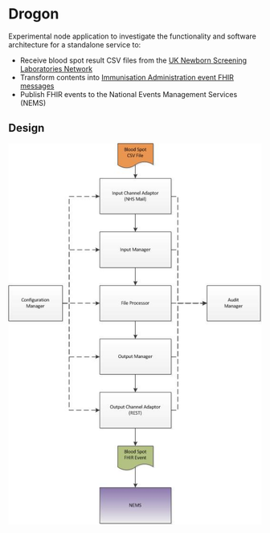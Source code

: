 # Drogon
Experimental node application to investigate the functionality and software architecture for a standalone service to:

* Receive blood spot result CSV files from the [UK Newborn Screening Laboratories Network](http://www.newbornscreening.org/site/index.asp)
* Transform contents into [Immunisation Administration event FHIR messages](https://nhsconnect.github.io/Digital-Child-Health/Generated/Profile.ImmunisationAdministration/Profile.ImmunisationAdministration.html)
* Publish FHIR events to the National Events Management Services (NEMS)

## Design
![](https://github.com/childhealth/Drogon/blob/master/Arch.jpg)

